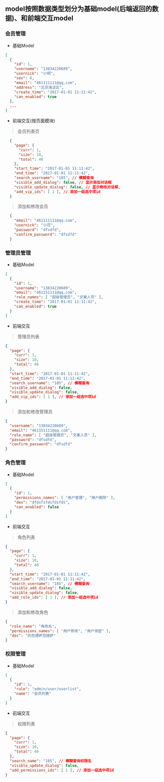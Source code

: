 ## model按照数据类型划分为基础model(后端返回的数据)、和前端交互model

### 会员管理  
* 基础Model
```json
[
  {
    "id": 1,
    "username": "13834220689",
    "usernick": "小明",
    "sex": 0,
    "email": "461111111@qq.com",
    "address": "北京海淀区",
    "create_time": "2017-01-01 11:11:42",
    "can_enabled": true
  },
  ...
]
```

* 前端交互(按页面模块)  

> 会员列表页

```json
  {
    "page": {
      "curr": 1,
      "size": 10,
      "total": 40
    },
    "start_time": "2017-01-01 11:11:42",
    "end_time": "2017-01-01 11:11:42",
    "search_username": "185", // 模糊查询
    "visible_add_dialog": false, // 显示添加对话框
    "visible_update_dialog": false, // 显示修改对话框,
    "add_vip_ids": [ 1 ], // 添加一组选中项id
  }
```

> 添加和修改会员

```json
  {
    "email": "461111111@qq.com",
    "usernick": "小花",
    "password": "dfsdfd",
    "confirm_password": "dfsdfd"  
  }
```

### 管理员管理
* 基础Model
```json
[
  {
    "id": 1,
    "username": "13834220689",
    "email": "461151111@qq.com",
    "role_names": [ "超级管理员", "文案人员" ],
    "create_time": "2017-01-01 11:11:42",
    "can_enabled": true
  }
]
```

* 前端交互

> 管理员列表

```json
{
  "page": {
    "curr": 1,
    "size": 10,
    "total": 40
  },
  "start_time": "2017-01-01 11:11:42",
  "end_time": "2017-01-01 11:11:42",
  "search_username": "185", // 模糊查询
  "visible_add_dialog": false,
  "visible_update_dialog": false,
  "add_vip_ids": [ 1 ], // 添加一组选中项id
}
```

> 添加和修改管理员

```json
{
  "username": "13834220689",
  "email": "461151111@qq.com",
  "role_name": [ "超级管理员", "文案人员" ],
  "password": "dfsdfd",
  "confirm_password": "dfsdfd"  
}
```
### 角色管理

* 基础Model
```json
[
  {
    "id": 1,
    "permissions_names": [ "用户管理", "用户删除" ],
    "des": "dfdsfsfdsfdsfds",
    "can_enabled": false
  }
]
```

* 前端交互

> 角色列表

```json
{
  "page": {
    "curr": 1,
    "size": 10,
    "total": 40
  },
  "start_time": "2017-01-01 11:11:42",
  "end_time": "2017-01-01 11:11:42",
  "search_username": "185", // 模糊查询
  "visible_add_dialog": false,
  "visible_update_dialog": false,
  "add_role_ids": [ 1 ], // 添加一组选中项id
}
```

> 添加和修改角色

```json
{
  "role_name": "角色名",
  "permissions_names": [ "用户修改", "用户改密" ],
  "des": "的范德萨范德萨"
}
```

### 权限管理

* 基础Model
```json
[
  {
    "id": 1,
    "rule": "admin/user/userlist",
    "name": "会员列表"
  }
]
```

* 前端交互

> 权限列表

```json
{
  "page": {
    "curr": 1,
    "size": 10,
    "total": 40
  },
  "search_name": "185", // 模糊查询权限名
  "visible_update_dialog": false,
  "add_permissions_ids": [ 1 ], // 添加一组选中项id
}
```
